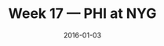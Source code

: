 ---
layout: game
title: Week 17 — PHI at NYG
season: 2015
game_id: 2015_17_PHI_NYG
week: 17
date: 2016-01-03
home_team: NYG
away_team: PHI
final_home: 30
final_away: 35
pbp_url: /assets/data/pbp/2015/2015_17_PHI_NYG.csv.gz
---